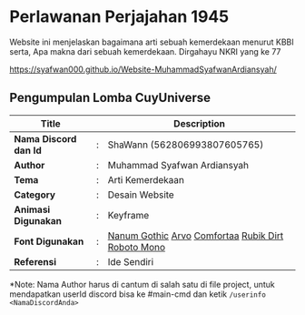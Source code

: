 # Perlawanan Perjajahan 1945

Website ini menjelaskan bagaimana arti sebuah kemerdekaan menurut KBBI serta, Apa makna dari sebuah kemerdekaan. Dirgahayu NKRI yang ke 77

https://syafwan000.github.io/Website-MuhammadSyafwanArdiansyah/

## Pengumpulan Lomba CuyUniverse 

| Title        |   | Description                    |   
|--------------|---|--------------------------------|
| **Nama Discord dan Id** | : | ShaWann (562806993807605765)     |
| **Author**       | : | Muhammad Syafwan Ardiansyah |
| **Tema**       | : | Arti Kemerdekaan |
| **Category**    | : | Desain Website                 |
| **Animasi Digunakan** | : | Keyframe |
| **Font Digunakan** | : | [Nanum Gothic](https://fonts.google.com/specimen/Nanum+Gothic) [Arvo](https://fonts.google.com/specimen/Arvo) [Comfortaa](https://fonts.google.com/specimen/Comfortaa) [Rubik Dirt](https://fonts.google.com/specimen/Rubik+Dirt) [Roboto Mono](https://fonts.google.com/specimen/Roboto+Mono) |
| **Referensi** | : | Ide Sendiri |

*Note: Nama Author harus di cantum di salah satu di file project, untuk mendapatkan userId discord bisa ke #main-cmd dan ketik `/userinfo <NamaDiscordAnda>`